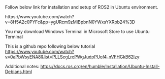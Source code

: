 <p>Follow below link for installation and setup of ROS2 in Ubuntu environment.</p>
https://www.youtube.com/watch?v=8H5A2c0PYFc&pp=ygURcm9zMiBpbnN0YWxsYXRpb24%3D

You may download Windows Terminal in Microsoft Store to use Ubuntu Terminal

This is a github repo following below tutorial
https://www.youtube.com/watch?v=0aPbWsyENA8&list=PLLSegLrePWgJudpPUof4-nVFHGkB62Izy

Additional notes:
https://docs.ros.org/en/humble/Installation/Ubuntu-Install-Debians.html
